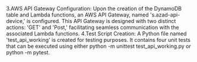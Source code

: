 3.AWS API Gateway Configuration:
Upon the creation of the DynamoDB table and Lambda functions, an AWS API Gateway,
named 's.azad-api-device,' is configured. This API Gateway is designed with two distinct actions: 'GET' and 'Post,' 
facilitating seamless communication with the associated Lambda functions.
4.Test Script Creation:
A Python file named 'test_api_working' is created for testing purposes. It contains four unit tests that can be executed using either python -m unittest test_api_working.py or python -m pytest.
